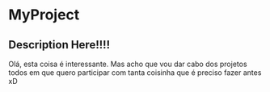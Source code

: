 # MyProject

## Description Here!!!!

Olá, esta coisa é interessante. Mas acho que vou dar cabo dos projetos todos em que quero participar com tanta coisinha que é preciso fazer antes xD